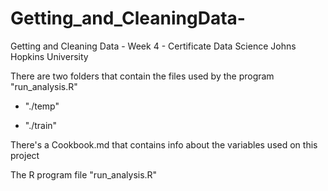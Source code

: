 # Getting_and_CleaningData-
Getting and Cleaning Data  - Week 4 - Certificate Data Science Johns Hopkins University

There are two folders that contain the files used by the program "run_analysis.R"

- "./temp"

- "./train"

There's a Cookbook.md that contains info about the variables used on this project

The  R program file "run_analysis.R"
